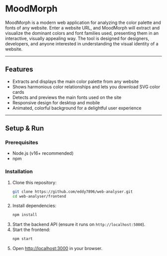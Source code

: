 # MoodMorph

MoodMorph is a modern web application for analyzing the color palette and fonts of any website. Enter a website URL, and MoodMorph will extract and visualize the dominant colors and font families used, presenting them in an interactive, visually appealing way. The tool is designed for designers, developers, and anyone interested in understanding the visual identity of a website.

---

## Features
- Extracts and displays the main color palette from any website
- Shows harmonious color relationships and lets you download SVG color cards
- Detects and previews the main fonts used on the site
- Responsive design for desktop and mobile
- Animated, colorful background for a delightful user experience

---

## Setup & Run

### Prerequisites
- Node.js (v16+ recommended)
- npm

### Installation
1. Clone this repository:
   ```bash
   git clone https://github.com/eddy7896/web-analyser.git
   cd web-analyser/frontend
   ```
2. Install dependencies:
   ```bash
   npm install
   ```
3. Start the backend API (ensure it runs on `http://localhost:5000`).
4. Start the frontend:
   ```bash
   npm start
   ```
5. Open [http://localhost:3000](http://localhost:3000) in your browser.


